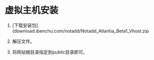 # 虚拟主机安装


1. [下载安装包](download.ibenchu.com/notadd/Notadd_Atlantia_Beta1_Vhost.zip

2. 解压文件。

3. 将网站根目录指定到public目录即可。
